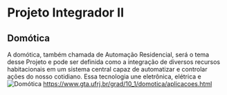  # Projeto Integrador II
## Domótica
A domótica, também chamada de Automação Residencial, será o tema desse Projeto e pode ser definida como a integração de diversos recursos habitacionais em um sistema central capaz de automatizar e controlar ações do nosso cotidiano. Essa tecnologia une eletrônica, elétrica e 
![Domótica]()
https://www.gta.ufrj.br/grad/10_1/domotica/aplicacoes.html

